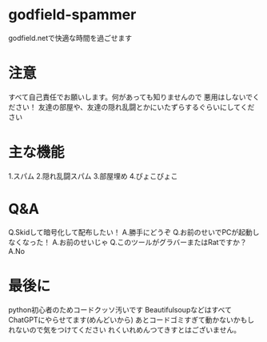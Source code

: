 # godfield-spammer
godfield.netで快適な時間を過ごせます
# 注意
すべて自己責任でお願いします。何があっても知りませんので 悪用はしないでください！ 友達の部屋や、友達の隠れ乱闘とかにいたずらするぐらいにしてください
# 主な機能
1.スパム
2.隠れ乱闘スパム
3.部屋埋め
4.ぴょこぴょこ 
# Q&A
Q.Skidして暗号化して配布したい！  A.勝手にどうぞ
Q.お前のせいでPCが起動しなくなった！ A.お前のせいじゃ
Q.このツールがグラバーまたはRatですか？ A.No
# 最後に
python初心者のためコードクッソ汚いです
BeautifulsoupなどはすべてChatGPTにやらせてます(めんどいから)
あとコードゴミすぎて動かないかもしれないので気をつけてください
れくいれめんつてきすとはございません。
